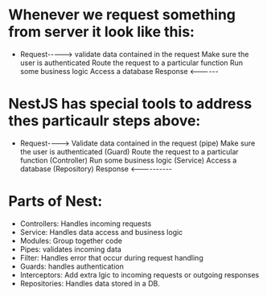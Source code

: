 # Whenever we request something from server it look like this:

- Request-----> 
validate data contained in the request
Make sure the user is authenticated 
Route the request to a particular function
Run some business logic
Access a database
Response  <------

# NestJS has special tools to address thes particaulr steps above:

- Request---->
Validate data contained in the request (pipe)
Make sure the user is authenticated (Guard)
Route the request to a particular function (Controller)
Run some business logic (Service)
Access a database (Repository)
Response <----------

# Parts of Nest:

- Controllers: Handles incoming requests
- Service: Handles data access and business logic
- Modules: Group together code
- Pipes: validates incoming data
- Filter: Handles error that occur during request handling
- Guards: handles authentication
- Interceptors: Add extra lgic to incoming requests or outgoing responses
- Repositories: Handles data stored in a DB.

